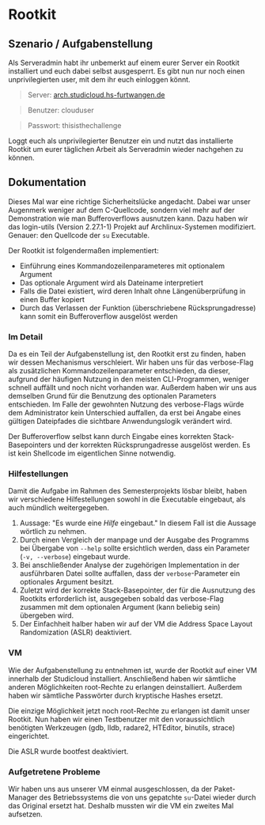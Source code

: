 # Rootkit
## Szenario / Aufgabenstellung
Als Serveradmin habt ihr unbemerkt auf einem eurer Server ein Rootkit
installiert und euch dabei selbst ausgesperrt. Es gibt nun nur noch einen
unprivilegierten user, mit dem ihr euch einloggen könnt.

> Server: [arch.studicloud.hs-furtwangen.de]()

> Benutzer: clouduser

> Passwort: thisisthechallenge

Loggt euch als unprivilegierter Benutzer ein und nutzt das installierte Rootkit
um eurer täglichen Arbeit als Serveradmin wieder nachgehen zu können.

## Dokumentation
Dieses Mal war eine richtige Sicherheitslücke angedacht. Dabei war unser
Augenmerk weniger auf dem C-Quellcode, sondern viel mehr auf der Demonstration
wie man Bufferoverflows ausnutzen kann. Dazu haben wir das login-utils (Version
2.27.1-1) Projekt auf Archlinux-Systemen modifiziert. Genauer: den Quellcode
der `su` Executable.

Der Rootkit ist folgendermaßen implementiert:

- Einführung eines Kommandozeilenparameteres mit optionalem Argument
- Das optionale Argument wird als Dateiname interpretiert
- Falls die Datei existiert, wird deren Inhalt ohne Längenüberprüfung in einen
  Buffer kopiert
- Durch das Verlassen der Funktion (überschriebene Rücksprungadresse) kann
  somit ein Bufferoverflow ausgelöst werden

### Im Detail
Da es ein Teil der Aufgabenstellung ist, den Rootkit erst zu finden, haben wir
dessen Mechanismus verschleiert. Wir haben uns für das verbose-Flag als
zusätzlichen Kommandozeilenparameter entschieden, da dieser, aufgrund der
häufigen Nutzung in den meisten CLI-Programmen, weniger schnell auffällt und
noch nicht vorhanden war. Außerdem haben wir uns aus demselben Grund für die
Benutzung des optionalen Parameters entschieden. Im Falle der gewohnten Nutzung
des verbose-Flags würde dem Administrator kein Unterschied auffallen, da erst
bei Angabe eines gültigen Dateipfades die sichtbare Anwendungslogik verändert
wird.

Der Bufferoverflow selbst kann durch Eingabe eines korrekten Stack-Basepointers
und der korrekten Rücksprungadresse ausgelöst werden. Es ist kein Shellcode im
eigentlichen Sinne notwendig.

### Hilfestellungen
Damit die Aufgabe im Rahmen des Semesterprojekts lösbar bleibt, haben wir
verschiedene Hilfestellungen sowohl in die Executable eingebaut, als auch
mündlich weitergegeben.

1. Aussage: "Es wurde eine *Hilfe* eingebaut." In diesem Fall ist die Aussage
   wörtlich zu nehmen.
1. Durch einen Vergleich der manpage und der Ausgabe des Programms bei Übergabe
   von `--help` sollte ersichtlich werden, dass ein Parameter (`-v, --verbose`)
   eingebaut wurde.
1. Bei anschließender Analyse der zugehörigen Implementation in der
   ausführbaren Datei sollte auffallen, dass der `verbose`-Parameter ein
   optionales Argument besitzt.
1. Zuletzt wird der korrekte Stack-Basepointer, der für die Ausnutzung des
   Rootkits erforderlich ist, ausgegeben sobald das verbose-Flag zusammen mit
   dem optionalen Argument (kann beliebig sein) übergeben wird.
1. Der Einfachheit halber haben wir auf der VM die Address Space Layout
   Randomization (ASLR) deaktiviert.

### VM
Wie der Aufgabenstellung zu entnehmen ist, wurde der Rootkit auf einer VM
innerhalb der Studicloud installiert. Anschließend haben wir sämtliche anderen
Möglichkeiten root-Rechte zu erlangen deinstalliert. Außerdem haben wir
sämtliche Passwörter durch kryptische Hashes ersetzt.

Die einzige Möglichkeit jetzt noch root-Rechte zu erlangen ist damit unser
Rootkit. Nun haben wir einen Testbenutzer mit den voraussichtlich benötigten
Werkzeugen (gdb, lldb, radare2, HTEditor, binutils, strace) eingerichtet.

Die ASLR wurde bootfest deaktiviert.

### Aufgetretene Probleme
Wir haben uns aus unserer VM einmal ausgeschlossen, da der Paket-Manager des
Betriebssystems die von uns gepatchte `su`-Datei wieder durch das Original
ersetzt hat. Deshalb mussten wir die VM ein zweites Mal aufsetzen.
